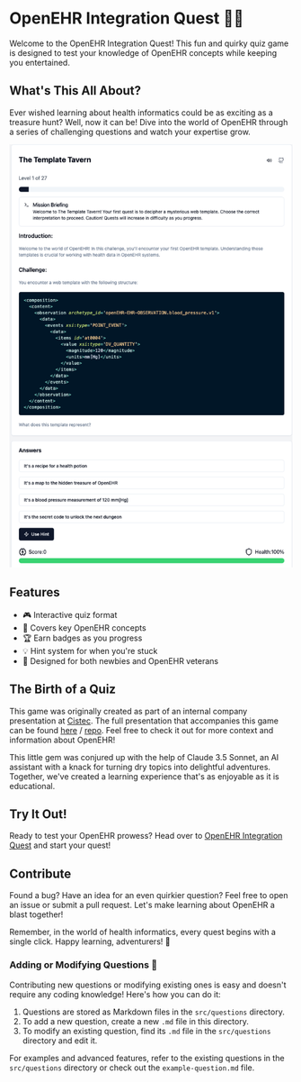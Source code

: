 # OpenEHR Integration Quest 🚀🧠

Welcome to the OpenEHR Integration Quest! This fun and quirky quiz game is designed to test your knowledge of OpenEHR concepts while keeping you entertained.

## What's This All About?

Ever wished learning about health informatics could be as exciting as a treasure hunt? Well, now it can be! Dive into the world of OpenEHR through a series of challenging questions and watch your expertise grow.

![OpenEHR Integration Quest Screenshot](/images/screenshot.png)

## Features

- 🎮 Interactive quiz format
- 🧠 Covers key OpenEHR concepts
- 🏆 Earn badges as you progress
- 💡 Hint system for when you're stuck
- 🌟 Designed for both newbies and OpenEHR veterans

## The Birth of a Quiz

This game was originally created as part of an internal company presentation at [Cistec](https://github.com/cistec-com). The full presentation that accompanies this game can be found [here](https://gmickel.github.io/openehr-presentation) / [repo](https://github.com/gmickel/openehr-presentation). Feel free to check it out for more context and information about OpenEHR!

This little gem was conjured up with the help of Claude 3.5 Sonnet, an AI assistant with a knack for turning dry topics into delightful adventures. Together, we've created a learning experience that's as enjoyable as it is educational.

## Try It Out!

Ready to test your OpenEHR prowess? Head over to [OpenEHR Integration Quest](https://gmickel.github.io/openehr-quest/) and start your quest!

## Contribute

Found a bug? Have an idea for an even quirkier question? Feel free to open an issue or submit a pull request. Let's make learning about OpenEHR a blast together!

Remember, in the world of health informatics, every quest begins with a single click. Happy learning, adventurers! 🌟

### Adding or Modifying Questions 🚀

Contributing new questions or modifying existing ones is easy and doesn't require any coding knowledge! Here's how you can do it:

1. Questions are stored as Markdown files in the `src/questions` directory.
2. To add a new question, create a new `.md` file in this directory.
3. To modify an existing question, find its `.md` file in the `src/questions` directory and edit it.

For examples and advanced features, refer to the existing questions in the `src/questions` directory or check out the `example-question.md` file.

